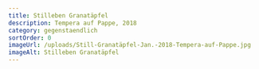 ```yaml
---
title: Stilleben Granatäpfel
description: Tempera auf Pappe, 2018
category: gegenstaendlich
sortOrder: 0
imageUrl: /uploads/Still-Granatäpfel-Jan.-2018-Tempera-auf-Pappe.jpg
imageAlt: Stilleben Granatäpfel
---
```


